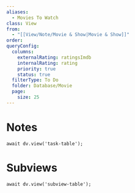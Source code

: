 ```yaml
---
aliases:
  - Movies To Watch
class: View
from:
  - "[[View/Note/Movie & Show|Movie & Show]]"
order:
queryConfig:
  columns:
    externalRating: ratingsImdb
    internalRating: rating
    priority: true
    status: true
  filterType: To Do
  folder: Database/Movie
  page:
    size: 25
---
```

# Notes

```dataviewjs
await dv.view('task-table');
```

# Subviews

```dataviewjs
await dv.view('subview-table');
```
